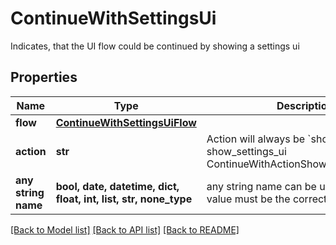 # ContinueWithSettingsUi

Indicates, that the UI flow could be continued by showing a settings ui

## Properties
Name | Type | Description | Notes
------------ | ------------- | ------------- | -------------
**flow** | [**ContinueWithSettingsUiFlow**](ContinueWithSettingsUiFlow.md) |  | 
**action** | **str** | Action will always be &#x60;show_settings_ui&#x60; show_settings_ui ContinueWithActionShowSettingsUIString | defaults to "show_settings_ui"
**any string name** | **bool, date, datetime, dict, float, int, list, str, none_type** | any string name can be used but the value must be the correct type | [optional]

[[Back to Model list]](../README.md#documentation-for-models) [[Back to API list]](../README.md#documentation-for-api-endpoints) [[Back to README]](../README.md)


